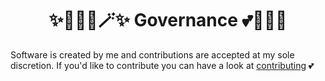 <h1 align="center">✨🧚🏻‍♀️🪄✨ Governance 💕🦄🌈🏰</h1>

Software is created by me and contributions are accepted at my sole discretion.  If you'd like to contribute you can have a look at [contributing](https://github.com/XiMatriarx/.github/blob/matrix/contributing.md) 💕
